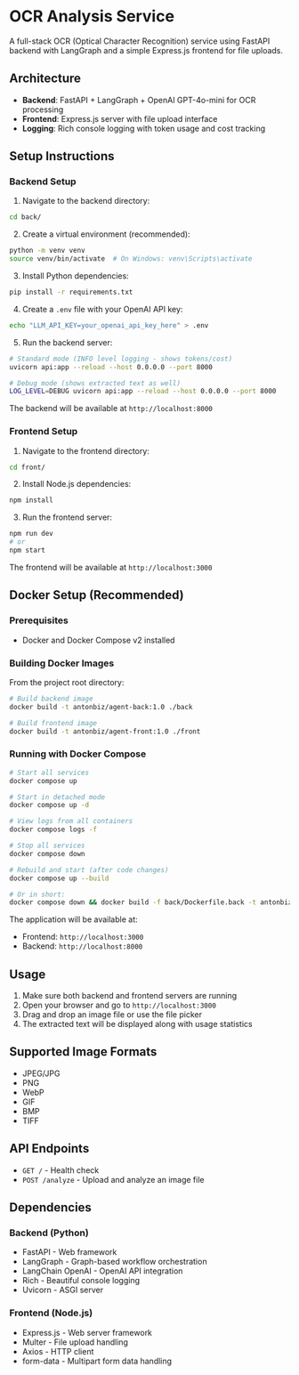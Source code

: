 # OCR Analysis Service

A full-stack OCR (Optical Character Recognition) service using FastAPI backend with LangGraph and a simple Express.js frontend for file uploads.

## Architecture

- **Backend**: FastAPI + LangGraph + OpenAI GPT-4o-mini for OCR processing
- **Frontend**: Express.js server with file upload interface
- **Logging**: Rich console logging with token usage and cost tracking

## Setup Instructions

### Backend Setup

1. Navigate to the backend directory:
```bash
cd back/
```

2. Create a virtual environment (recommended):
```bash
python -m venv venv
source venv/bin/activate  # On Windows: venv\Scripts\activate
```

3. Install Python dependencies:
```bash
pip install -r requirements.txt
```

4. Create a `.env` file with your OpenAI API key:
```bash
echo "LLM_API_KEY=your_openai_api_key_here" > .env
```

5. Run the backend server:
```bash
# Standard mode (INFO level logging - shows tokens/cost)
uvicorn api:app --reload --host 0.0.0.0 --port 8000

# Debug mode (shows extracted text as well)
LOG_LEVEL=DEBUG uvicorn api:app --reload --host 0.0.0.0 --port 8000
```

The backend will be available at `http://localhost:8000`

### Frontend Setup

1. Navigate to the frontend directory:
```bash
cd front/
```

2. Install Node.js dependencies:
```bash
npm install
```

3. Run the frontend server:
```bash
npm run dev
# or
npm start
```

The frontend will be available at `http://localhost:3000`

## Docker Setup (Recommended)

### Prerequisites
- Docker and Docker Compose v2 installed

### Building Docker Images

From the project root directory:

```bash
# Build backend image
docker build -t antonbiz/agent-back:1.0 ./back

# Build frontend image  
docker build -t antonbiz/agent-front:1.0 ./front
```

### Running with Docker Compose

```bash
# Start all services
docker compose up

# Start in detached mode
docker compose up -d

# View logs from all containers
docker compose logs -f

# Stop all services
docker compose down

# Rebuild and start (after code changes)
docker compose up --build

# Or in short:
docker compose down && docker build -f back/Dockerfile.back -t antonbiz/agent-back:1.0 ./back && docker build -f front/Dockerfile.front -t antonbiz/agent-front:1.0 ./front && docker compose up
```

The application will be available at:
- Frontend: `http://localhost:3000`
- Backend: `http://localhost:8000`

## Usage

1. Make sure both backend and frontend servers are running
2. Open your browser and go to `http://localhost:3000`
3. Drag and drop an image file or use the file picker
4. The extracted text will be displayed along with usage statistics

## Supported Image Formats

- JPEG/JPG
- PNG
- WebP
- GIF
- BMP
- TIFF

## API Endpoints

- `GET /` - Health check
- `POST /analyze` - Upload and analyze an image file

## Dependencies

### Backend (Python)
- FastAPI - Web framework
- LangGraph - Graph-based workflow orchestration
- LangChain OpenAI - OpenAI API integration
- Rich - Beautiful console logging
- Uvicorn - ASGI server

### Frontend (Node.js)
- Express.js - Web server framework
- Multer - File upload handling
- Axios - HTTP client
- form-data - Multipart form data handling
